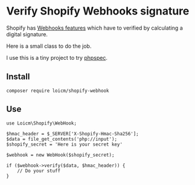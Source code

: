 # Verify Shopify Webhooks signature

Shopify has [Webhooks features](https://docs.shopify.com/api/webhooks/using-webhooks) which have to verified by calculating a digital signature.

Here is a small class to do the job.

I use this is a tiny project to try [phpspec](http://www.phpspec.net/).


## Install

```
composer require loicm/shopify-webhook
```

## Use

```
use Loicm\Shopify\WebHook;

$hmac_header = $_SERVER['X-Shopify-Hmac-Sha256'];
$data = file_get_contents('php://input');
$shopify_secret = 'Here is your secret key'

$webhook = new WebHook($shopify_secret);

if ($webhook->verify($data, $hmac_header)) {
    // Do your stuff
}
```
